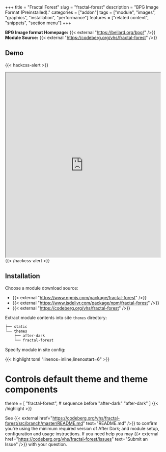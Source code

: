 +++
title = "Fractal Forest"
slug = "fractal-forest"
description = "BPG Image Format (Preinstalled)."
categories = ["addon"]
tags = ["module", "images", "graphics", "installation", "performance"]
features = ["related content", "snippets", "section menu"]
+++

**BPG Image format Homepage:** {{< external "https://bellard.org/bpg/" />}}<br>
**Module Source:** {{< external "https://codeberg.org/vhs/fractal-forest" />}}

## Demo

{{< hackcss-alert >}}
  <iframe title="BPG Visual Comparisons" width="100%" height="600" src="https://xooyoozoo.github.io/yolo-octo-bugfixes/"></iframe>
{{< /hackcss-alert >}}

## Installation

Choose a module download source:

- {{< external "https://www.npmjs.com/package/fractal-forest" />}}
- {{< external "https://www.jsdelivr.com/package/npm/fractal-forest" />}}
- {{< external "https://codeberg.org/vhs/fractal-forest" />}}

Extract module contents into site `themes` directory:

```sh
├── static
└── themes
    ├── after-dark
    └── fractal-forest
```

Specify module in site config:

{{< highlight toml "linenos=inline,linenostart=6" >}}
# Controls default theme and theme components
theme = [
  "fractal-forest", # sequence before "after-dark"
  "after-dark"
]
{{< /highlight >}}

See {{< external href="https://codeberg.org/vhs/fractal-forest/src/branch/master/README.md" text="README.md" />}} to confirm you're using the minimum required version of After Dark; and module setup, configuration and usage instructions. If you need help you may {{< external href="https://codeberg.org/vhs/fractal-forest/issues" text="Submit an Issue" />}} with your question.
